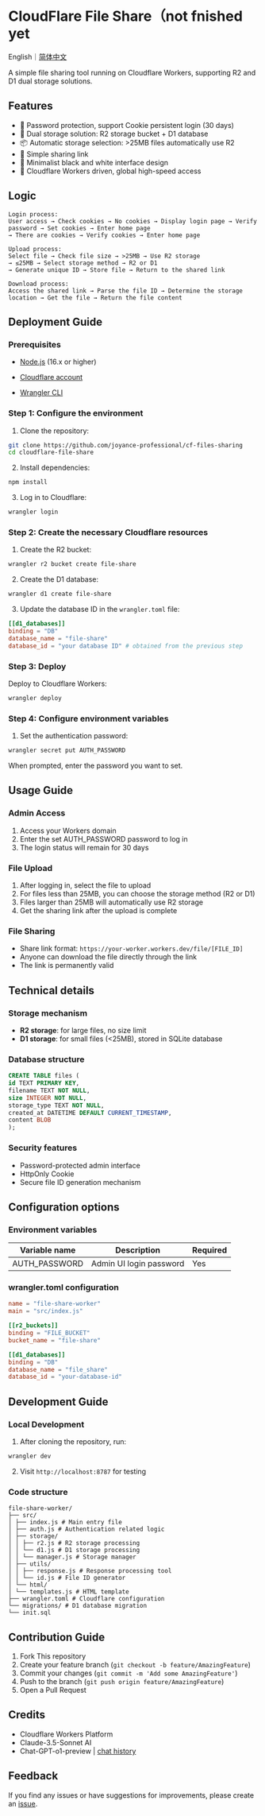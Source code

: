 # CloudFlare File Share（not fnished yet
English｜[简体中文](https://github.com/joyance-professional/cf-files-sharing/blob/main/README-cn.md)

A simple file sharing tool running on Cloudflare Workers, supporting R2 and D1 dual storage solutions.

## Features

- 🔐 Password protection, support Cookie persistent login (30 days)
- 💾 Dual storage solution: R2 storage bucket + D1 database
- 📦 Automatic storage selection: >25MB files automatically use R2
- 🔗 Simple sharing link
- 🎨 Minimalist black and white interface design
- 🚀 Cloudflare Workers driven, global high-speed access

## Logic
```
Login process:
User access → Check cookies → No cookies → Display login page → Verify password → Set cookies → Enter home page
→ There are cookies → Verify cookies → Enter home page

Upload process:
Select file → Check file size → >25MB → Use R2 storage
→ ≤25MB → Select storage method → ​​R2 or D1
→ Generate unique ID → Store file → Return to the shared link

Download process:
Access the shared link → Parse the file ID → Determine the storage location → Get the file → Return the file content
```

## Deployment Guide

### Prerequisites

- [Node.js](https://nodejs.org/) (16.x or higher)

- [Cloudflare account](https://dash.cloudflare.com/sign-up)

- [Wrangler CLI](https://developers.cloudflare.com/workers/wrangler/install-and-update/)

### Step 1: Configure the environment

1. Clone the repository:
```bash
git clone https://github.com/joyance-professional/cf-files-sharing
cd cloudflare-file-share
```

2. Install dependencies:
```bash
npm install
```

3. Log in to Cloudflare:
```bash
wrangler login
```

### Step 2: Create the necessary Cloudflare resources

1. Create the R2 bucket:
```bash
wrangler r2 bucket create file-share
```

2. Create the D1 database:
```bash
wrangler d1 create file-share
```

3. Update the database ID in the `wrangler.toml` file:
```toml
[[d1_databases]]
binding = "DB"
database_name = "file-share"
database_id = "your database ID" # obtained from the previous step
```

### Step 3: Deploy

Deploy to Cloudflare Workers:
```bash
wrangler deploy
```
### Step 4: Configure environment variables

1. Set the authentication password:
```bash
wrangler secret put AUTH_PASSWORD
```
When prompted, enter the password you want to set.


## Usage Guide

### Admin Access

1. Access your Workers domain
2. Enter the set AUTH_PASSWORD password to log in
3. The login status will remain for 30 days

### File Upload

1. After logging in, select the file to upload
2. For files less than 25MB, you can choose the storage method (R2 or D1)
3. Files larger than 25MB will automatically use R2 storage
4. Get the sharing link after the upload is complete

### File Sharing

- Share link format: `https://your-worker.workers.dev/file/[FILE_ID]`
- Anyone can download the file directly through the link
- The link is permanently valid

## Technical details

### Storage mechanism

- **R2 storage**: for large files, no size limit
- **D1 storage**: for small files (<25MB), stored in SQLite database

### Database structure

```sql
CREATE TABLE files (
id TEXT PRIMARY KEY,
filename TEXT NOT NULL,
size INTEGER NOT NULL,
storage_type TEXT NOT NULL,
created_at DATETIME DEFAULT CURRENT_TIMESTAMP,
content BLOB
);
```

### Security features

- Password-protected admin interface
- HttpOnly Cookie
- Secure file ID generation mechanism

## Configuration options

### Environment variables

| Variable name | Description | Required |
|--------|------|------|
| AUTH_PASSWORD | Admin UI login password | Yes |

### wrangler.toml configuration

```toml
name = "file-share-worker"
main = "src/index.js"

[[r2_buckets]]
binding = "FILE_BUCKET"
bucket_name = "file-share"

[[d1_databases]]
binding = "DB"
database_name = "file_share"
database_id = "your-database-id"
```

## Development Guide

### Local Development

1. After cloning the repository, run:
```bash
wrangler dev
```

2. Visit `http://localhost:8787` for testing

### Code structure

```
file-share-worker/
├── src/
│ ├── index.js # Main entry file
│ ├── auth.js # Authentication related logic
│ ├── storage/
│ │ ├── r2.js # R2 storage processing
│ │ └── d1.js # D1 storage processing
│ │ └── manager.js # Storage manager
│ ├── utils/
│ │ ├── response.js # Response processing tool
│ │ └── id.js # File ID generator
│ └── html/
│ └── templates.js # HTML template
├── wrangler.toml # Cloudflare configuration
└── migrations/ # D1 database migration
└── init.sql
```

## Contribution Guide

1. Fork This repository
2. Create your feature branch (`git checkout -b feature/AmazingFeature`)
3. Commit your changes (`git commit -m 'Add some AmazingFeature'`)
4. Push to the branch (`git push origin feature/AmazingFeature`)
5. Open a Pull Request

## Credits

- Cloudflare Workers Platform
- Claude-3.5-Sonnet AI
- Chat-GPT-o1-preview | [chat history](https://chatgpt.com/share/672f2565-470c-8012-a222-904ca69a4692)

## Feedback

If you find any issues or have suggestions for improvements, please create an [issue](https://github.com/joyance-professional/cf-files-sharing/issues).
